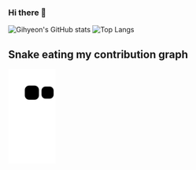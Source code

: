 ### Hi there 👋

<!--
**Gi-hyeon/Gi-hyeon** is a ✨ _special_ ✨ repository because its `README.md` (this file) appears on your GitHub profile.

Here are some ideas to get you started:

- 🔭 I’m currently working on ...
- 🌱 I’m currently learning ...
- 👯 I’m looking to collaborate on ...
- 🤔 I’m looking for help with ...
- 💬 Ask me about ...
- 📫 How to reach me: ...
- 😄 Pronouns: ...
- ⚡ Fun fact: ...
-->

![Gihyeon's GitHub stats](https://github-readme-stats.vercel.app/api?username=Gi-hyeon&show_icons=true&theme=tokyonight)
![Top Langs](https://github-readme-stats.vercel.app/api/top-langs/?username=Gi-hyeon&layout=compact&theme=tokyonight)

## Snake eating my contribution graph
![snake svg](https://github.com/Gi-hyeon/Gi-hyeon/blob/output/github-contribution-grid-snake.svg)
